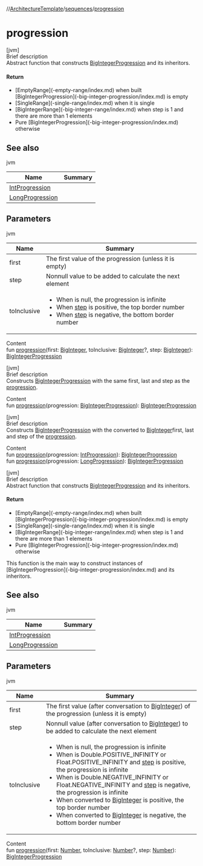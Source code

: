 //[ArchitectureTemplate](../index.md)/[sequences](index.md)/[progression](progression.md)



# progression  
[jvm]  
Brief description  
Abstract function that constructs [BigIntegerProgression](-big-integer-progression/index.md) and its inheritors.  
  


#### Return  
<ul><li>[EmptyRange](-empty-range/index.md) when built [BigIntegerProgression](-big-integer-progression/index.md) is empty</li><li>[SingleRange](-single-range/index.md) when it is single</li><li>[BigIntegerRange](-big-integer-range/index.md) when step is 1 and there are more than 1 elements</li><li>Pure [BigIntegerProgression](-big-integer-progression/index.md) otherwise</li></ul>  
  


## See also  
  
jvm  
  
|  Name|  Summary| 
|---|---|
| [IntProgression](https://kotlinlang.org/api/latest/jvm/stdlib/kotlin.ranges/-int-progression/index.html)| 
| [LongProgression](https://kotlinlang.org/api/latest/jvm/stdlib/kotlin.ranges/-long-progression/index.html)| 
  


## Parameters  
  
jvm  
  
|  Name|  Summary| 
|---|---|
| first| The first value of the progression (unless it is empty)
| step| Nonnull value to be added to calculate the next element
| toInclusive| <ul><li>When is null, the progression is infinite</li><li>When [step]() is positive, the top border number</li><li>When [step]() is negative, the bottom border number</li></ul>
  
  
Content  
fun [progression](progression.md)(first: [BigInteger](https://docs.oracle.com/javase/8/docs/api/java/math/BigInteger.html), toInclusive: [BigInteger](https://docs.oracle.com/javase/8/docs/api/java/math/BigInteger.html)?, step: [BigInteger](https://docs.oracle.com/javase/8/docs/api/java/math/BigInteger.html)): [BigIntegerProgression](-big-integer-progression/index.md)  


[jvm]  
Brief description  
Constructs [BigIntegerProgression](-big-integer-progression/index.md) with the same first, last and step as the [progression]().  
  
  
Content  
fun [progression](progression.md)(progression: [BigIntegerProgression](-big-integer-progression/index.md)): [BigIntegerProgression](-big-integer-progression/index.md)  


[jvm]  
Brief description  
Constructs [BigIntegerProgression](-big-integer-progression/index.md) with the converted to [BigInteger](https://docs.oracle.com/javase/8/docs/api/java/math/BigInteger.html)first, last and step of the [progression]().  
  
  
Content  
fun [progression](progression.md)(progression: [IntProgression](https://kotlinlang.org/api/latest/jvm/stdlib/kotlin.ranges/-int-progression/index.html)): [BigIntegerProgression](-big-integer-progression/index.md)  
fun [progression](progression.md)(progression: [LongProgression](https://kotlinlang.org/api/latest/jvm/stdlib/kotlin.ranges/-long-progression/index.html)): [BigIntegerProgression](-big-integer-progression/index.md)  


[jvm]  
Brief description  
Abstract function that constructs [BigIntegerProgression](-big-integer-progression/index.md) and its inheritors.  
  


#### Return  
<ul><li>[EmptyRange](-empty-range/index.md) when built [BigIntegerProgression](-big-integer-progression/index.md) is empty</li><li>[SingleRange](-single-range/index.md) when it is single</li><li>[BigIntegerRange](-big-integer-range/index.md) when step is 1 and there are more than 1 elements</li><li>Pure [BigIntegerProgression](-big-integer-progression/index.md) otherwise</li></ul>This function is the main way to construct instances of [BigIntegerProgression](-big-integer-progression/index.md) and its inheritors.  
  


## See also  
  
jvm  
  
|  Name|  Summary| 
|---|---|
| [IntProgression](https://kotlinlang.org/api/latest/jvm/stdlib/kotlin.ranges/-int-progression/index.html)| 
| [LongProgression](https://kotlinlang.org/api/latest/jvm/stdlib/kotlin.ranges/-long-progression/index.html)| 
  


## Parameters  
  
jvm  
  
|  Name|  Summary| 
|---|---|
| first| The first value (after conversation to [BigInteger](https://docs.oracle.com/javase/8/docs/api/java/math/BigInteger.html)) of the progression (unless it is empty)
| step| Nonnull value (after conversation to [BigInteger](https://docs.oracle.com/javase/8/docs/api/java/math/BigInteger.html)) to be added to calculate the next element
| toInclusive| <ul><li>When is null, the progression is infinite</li><li>When is Double.POSITIVE_INFINITY or Float.POSITIVE_INFINITY and [step]() is positive, the progression is infinite</li><li>When is Double.NEGATIVE_INFINITY or Float.NEGATIVE_INFINITY and [step]() is negative, the progression is infinite</li><li>When converted to [BigInteger]() is positive, the top border number</li><li>When converted to [BigInteger]() is negative, the bottom border number</li></ul>
  
  
Content  
fun [progression](progression.md)(first: [Number](https://kotlinlang.org/api/latest/jvm/stdlib/kotlin/-number/index.html), toInclusive: [Number](https://kotlinlang.org/api/latest/jvm/stdlib/kotlin/-number/index.html)?, step: [Number](https://kotlinlang.org/api/latest/jvm/stdlib/kotlin/-number/index.html)): [BigIntegerProgression](-big-integer-progression/index.md)  



